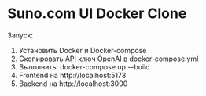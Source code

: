 # Suno.com UI Docker Clone

Запуск:
1. Установить Docker и Docker-compose
2. Скопировать API ключ OpenAI в docker-compose.yml
3. Выполнить: docker-compose up --build
4. Frontend на http://localhost:5173
5. Backend на http://localhost:3000
